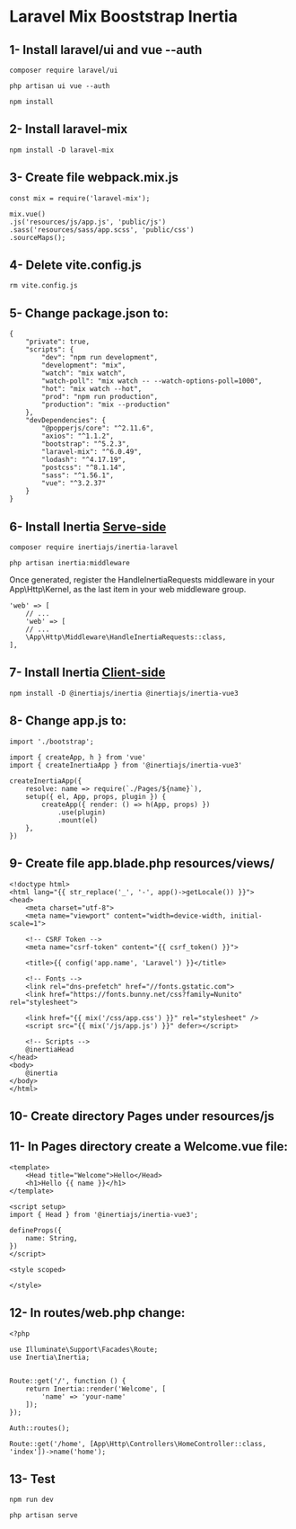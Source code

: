 # Laravel Mix Booststrap Inertia

## 1- Install laravel/ui and vue --auth

```
composer require laravel/ui

php artisan ui vue --auth

npm install
```

## 2- Install laravel-mix

```
npm install -D laravel-mix
```

## 3- Create file webpack.mix.js

```
const mix = require('laravel-mix');

mix.vue()
.js('resources/js/app.js', 'public/js')
.sass('resources/sass/app.scss', 'public/css')
.sourceMaps();
```

## 4- Delete vite.config.js

```
rm vite.config.js
```

## 5- Change package.json to:

```
{
    "private": true,
    "scripts": {
        "dev": "npm run development",
        "development": "mix",
        "watch": "mix watch",
        "watch-poll": "mix watch -- --watch-options-poll=1000",
        "hot": "mix watch --hot",
        "prod": "npm run production",
        "production": "mix --production"
    },
    "devDependencies": {
        "@popperjs/core": "^2.11.6",
        "axios": "^1.1.2",
        "bootstrap": "^5.2.3",
        "laravel-mix": "^6.0.49",
        "lodash": "^4.17.19",
        "postcss": "^8.1.14",
        "sass": "^1.56.1",
        "vue": "^3.2.37"
    }
}
```

## 6- Install Inertia [Serve-side](https://inertiajs.com/server-side-setup)

```
composer require inertiajs/inertia-laravel
 
php artisan inertia:middleware
```

Once generated, register the HandleInertiaRequests middleware in your App\Http\Kernel, as the last item in your web middleware group.

```
'web' => [
    // ...
    'web' => [
    // ...
    \App\Http\Middleware\HandleInertiaRequests::class,
],
```

## 7- Install Inertia [Client-side](https://inertiajs.com/client-side-setup)

```
npm install -D @inertiajs/inertia @inertiajs/inertia-vue3
```

## 8- Change app.js to:

```
import './bootstrap';

import { createApp, h } from 'vue'
import { createInertiaApp } from '@inertiajs/inertia-vue3'

createInertiaApp({
    resolve: name => require(`./Pages/${name}`),
    setup({ el, App, props, plugin }) {
        createApp({ render: () => h(App, props) })
            .use(plugin)
            .mount(el)
    },
})
```

## 9- Create file app.blade.php resources/views/

```
<!doctype html>
<html lang="{{ str_replace('_', '-', app()->getLocale()) }}">
<head>
    <meta charset="utf-8">
    <meta name="viewport" content="width=device-width, initial-scale=1">

    <!-- CSRF Token -->
    <meta name="csrf-token" content="{{ csrf_token() }}">

    <title>{{ config('app.name', 'Laravel') }}</title>

    <!-- Fonts -->
    <link rel="dns-prefetch" href="//fonts.gstatic.com">
    <link href="https://fonts.bunny.net/css?family=Nunito" rel="stylesheet">

    <link href="{{ mix('/css/app.css') }}" rel="stylesheet" />
    <script src="{{ mix('/js/app.js') }}" defer></script>

    <!-- Scripts -->
    @inertiaHead
</head>
<body>
    @inertia
</body>
</html>
```

## 10- Create directory Pages under resources/js

## 11- In Pages directory create a Welcome.vue file:

```
<template>
    <Head title="Welcome">Hello</Head>
    <h1>Hello {{ name }}</h1>
</template>

<script setup>
import { Head } from '@inertiajs/inertia-vue3';

defineProps({
    name: String,
})
</script>

<style scoped>

</style>
```

## 12- In routes/web.php change:

```
<?php

use Illuminate\Support\Facades\Route;
use Inertia\Inertia;


Route::get('/', function () {
    return Inertia::render('Welcome', [
        'name' => 'your-name'
    ]);
});

Auth::routes();

Route::get('/home', [App\Http\Controllers\HomeController::class, 'index'])->name('home');
```

## 13- Test

```
npm run dev

php artisan serve
```


